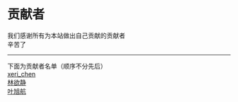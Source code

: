 # 贡献者

我们感谢所有为本站做出自己贡献的贡献者  
辛苦了  

---
下面为贡献者名单（顺序不分先后）  
[xeri_chen](xeri_chen.md)  
[林欲静](林欲静.md)  
[叶旭航](叶旭航.md)  